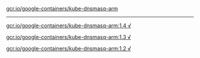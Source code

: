 [gcr.io/google-containers/kube-dnsmasq-arm](https://hub.docker.com/r/anjia0532/google-containers.kube-dnsmasq-arm/tags/) 

----
[gcr.io/google-containers/kube-dnsmasq-arm:1.4 √](https://hub.docker.com/r/anjia0532/google-containers.kube-dnsmasq-arm/tags/)

[gcr.io/google-containers/kube-dnsmasq-arm:1.3 √](https://hub.docker.com/r/anjia0532/google-containers.kube-dnsmasq-arm/tags/)

[gcr.io/google-containers/kube-dnsmasq-arm:1.2 √](https://hub.docker.com/r/anjia0532/google-containers.kube-dnsmasq-arm/tags/)

